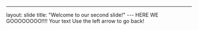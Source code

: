 
---
layout: slide
title: "Welcome to our second slide!"
--- HERE WE GOOOOOOOO!!!!
Your text
Use the left arrow to go back!
